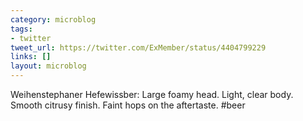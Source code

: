 ```yaml
---
category: microblog
tags:
- twitter
tweet_url: https://twitter.com/ExMember/status/4404799229
links: []
layout: microblog
---
```

Weihenstephaner Hefewissber: Large foamy head. Light, clear body. Smooth citrusy finish. Faint hops on the aftertaste. #beer
